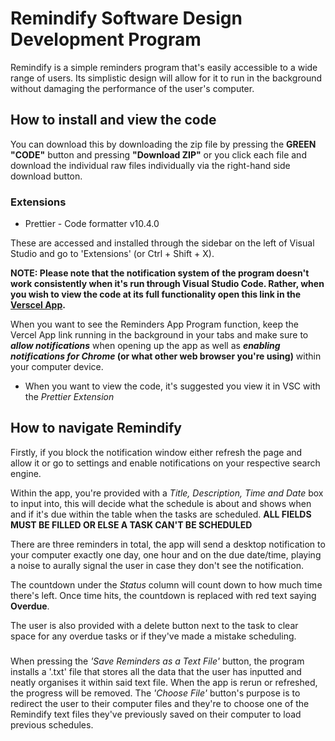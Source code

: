 # Remindify Software Design Development Program

Remindify is a simple reminders program that's easily accessible to a wide range of users. Its simplistic design will allow for it to run in the background without damaging the performance of the user's computer.

## How to install and view the code
You can download this by downloading the zip file by pressing the **GREEN "CODE"** button and pressing **"Download ZIP"** or  you click each file and download the individual raw files individually via the right-hand side download button.

### Extensions
* Prettier - Code formatter v10.4.0

These are accessed and installed through the sidebar on the left of Visual Studio and go to 'Extensions' (or Ctrl + Shift + X).

**NOTE: Please note that the notification system of the program doesn't work consistently when it's run through Visual Studio Code. Rather, when you wish to view the code at its full functionality open this link in the [Verscel App](https://sdd-reminders-app-dgo7.vercel.app/).**

When you want to see the Reminders App Program function, keep the Vercel App link running in the background in your tabs and make sure to **_allow notifications_** when opening up the app as well as **_enabling notifications for Chrome_ (or what other web browser you're using)** within your computer device. 
* When you want to view the code, it's suggested you view it in VSC with the _Prettier Extension_ 

## How to navigate Remindify
Firstly, if you block the notification window either refresh the page and allow it or go to settings and enable notifications on your respective search engine.

Within the app, you're provided with a _Title, Description, Time and Date_ box to input into, this will decide what the schedule is about and shows when and if it's due within the table when the tasks are scheduled. **ALL FIELDS MUST BE FILLED OR ELSE A TASK CAN'T BE SCHEDULED**

There are three reminders in total, the app will send a desktop notification to your computer exactly one day, one hour and on the due date/time, playing a noise to aurally signal the user in case they don't see the notification. 

The countdown under the _Status_ column will count down to how much time there's left. Once time hits, the countdown is replaced with red text saying **Overdue**.

The user is also provided with a delete button next to the task to clear space for any overdue tasks or if they've made a mistake scheduling.  

###
When pressing the _'Save Reminders as a Text File'_ button, the program installs a '.txt' file that stores all the data that the user has inputted and neatly organises it within said text file. 
When the app is rerun or refreshed, the progress will be removed. The _'Choose File'_ button's purpose is to redirect the user to their computer files and they're to choose one of the Remindify text files they've previously saved on their computer to load previous schedules.
